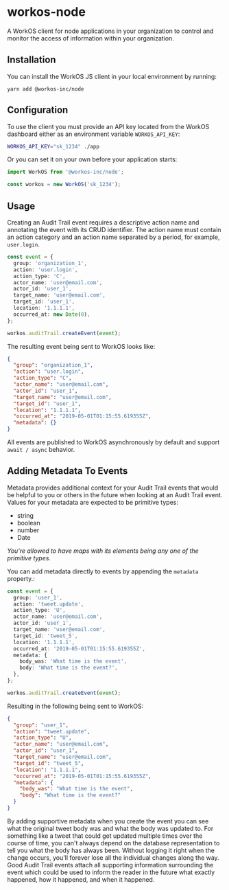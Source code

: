 # workos-node

A WorkOS client for node applications in your organization to control and monitor the access of information within your organization.

## Installation

You can install the WorkOS JS client in your local environment by running:

```
yarn add @workos-inc/node
```

## Configuration

To use the client you must provide an API key located from the WorkOS dashboard either as an environment variable `WORKOS_API_KEY`:

```sh
WORKOS_API_KEY="sk_1234" ./app
```

Or you can set it on your own before your application starts:

```ts
import WorkOS from '@workos-inc/node';

const workos = new WorkOS('sk_1234');
```

## Usage

Creating an Audit Trail event requires a descriptive action name and annotating the event with its CRUD identifier. The action name must contain an action category and an action name separated by a period, for example, `user.login`.

```ts
const event = {
  group: 'organization_1',
  action: 'user.login',
  action_type: 'C',
  actor_name: 'user@email.com',
  actor_id: 'user_1',
  target_name: 'user@email.com',
  target_id: 'user_1',
  location: '1.1.1.1',
  occurred_at: new Date(0),
};

workos.auditTrail.createEvent(event);
```

The resulting event being sent to WorkOS looks like:

```json
{
  "group": "organization_1",
  "action": "user.login",
  "action_type": "C",
  "actor_name": "user@email.com",
  "actor_id": "user_1",
  "target_name": "user@email.com",
  "target_id": "user_1",
  "location": "1.1.1.1",
  "occurred_at": "2019-05-01T01:15:55.619355Z",
  "metadata": {}
}
```

All events are published to WorkOS asynchronously by default and support `await / async` behavior.

## Adding Metadata To Events

Metadata provides additional context for your Audit Trail events that would be helpful to you or others in the future when looking at an Audit Trail event. Values for your metadata are expected to be primitive types:

- string
- boolean
- number
- Date

_You're allowed to have maps with its elements being any one of the primitive types._

You can add metadata directly to events by appending the `metadata` property.:

```ts
const event = {
  group: 'user_1',
  action: 'tweet.update',
  action_type: 'U',
  actor_name: 'user@email.com',
  actor_id: 'user_1',
  target_name: 'user@email.com',
  target_id: 'tweet_5',
  location: '1.1.1.1',
  occurred_at: '2019-05-01T01:15:55.619355Z',
  metadata: {
    body_was: 'What time is the event',
    body: 'What time is the event?',
  },
};

workos.auditTrail.createEvent(event);
```

Resulting in the following being sent to WorkOS:

```json
{
  "group": "user_1",
  "action": "tweet.update",
  "action_type": "U",
  "actor_name": "user@email.com",
  "actor_id": "user_1",
  "target_name": "user@email.com",
  "target_id": "tweet_5",
  "location": "1.1.1.1",
  "occurred_at": "2019-05-01T01:15:55.619355Z",
  "metadata": {
    "body_was": "What time is the event",
    "body": "What time is the event?"
  }
}
```

By adding supportive metadata when you create the event you can see what the original tweet body was and what the body was updated to. For something like a tweet that could get updated multiple times over the course of time, you can't always depend on the database representation to tell you what the body has always been. Without logging it right when the change occurs, you'll forever lose all the individual changes along the way. Good Audit Trail events attach all supporting information surrounding the event which could be used to inform the reader in the future what exactly happened, how it happened, and when it happened.
